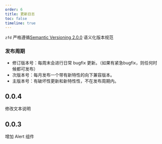 ```yaml
---
order: 6
title: 更新日志
toc: false
timeline: true
---
```


`zfd` 严格遵循[Semantic Versioning 2.0.0](http://semver.org/lang/zh-CN/) 语义化版本规范

### 发布周期

- 修订版本号：每周末会进行日常 bugfix 更新。（如果有紧急bugfix，则任何时候都可发布）
- 次版本号：每月发布一个带有新特性的向下兼容版本。
- 主版本号：有破坏性更新和新特性性，不在发布周期内。

## 0.0.4

修改文本说明

## 0.0.3

增加 Alert 组件
